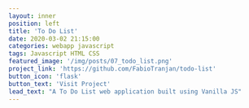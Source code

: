 ```yaml
---
layout: inner
position: left
title: 'To Do List'
date: 2020-03-02 21:15:00
categories: webapp javascript
tags: Javascript HTML CSS
featured_image: '/img/posts/07_todo_list.png'
project_link: 'https://github.com/FabioTranjan/todo-list'
button_icon: 'flask'
button_text: 'Visit Project'
lead_text: "A To Do List web application built using Vanilla JS"
---
```

